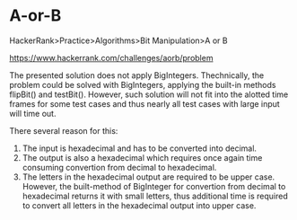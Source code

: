 
# A-or-B

HackerRank>Practice>Algorithms>Bit Manipulation>A or B

https://www.hackerrank.com/challenges/aorb/problem

The presented solution does not apply BigIntegers. Thechnically, the problem could be solved with BigIntegers, applying the built-in methods flipBit() and testBit(). However, such solution will not fit into the alotted time frames for some test cases and thus nearly all test cases with large input will time out. 

There several reason for this:
1. The input is hexadecimal and has to be converted into decimal. 
2. The output is also a hexadecimal which requires once again time consuming convertion from decimal to hexadecimal. 
3. The letters in the hexadecimal output are required to be upper case. However, the built-method of BigInteger for 
   convertion from decimal to hexadecimal returns it with small letters, thus additional time is required to convert all 
   letters in the hexadecimal output into upper case.

